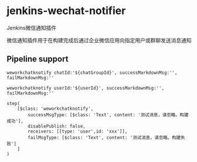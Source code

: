 # jenkins-wechat-notifier
Jenkins微信通知插件

微信通知插件用于在构建完成后通过企业微信应用向指定用户或群聊发送消息通知


## Pipeline support

    weworkchatknotify chatId:'${chatGroupId}', successMarkdownMsg:'', failMarkdownMsg:''
    
    weworkchatknotify userId:'${userId}', successMarkdownMsg:'', failMarkdownMsg:''
    
    step(
        [$class: 'weworkchatknotify',
            successMsgType: [$class: 'Text', content: '测试消息，请忽略。构建成功'],
            disablePublish: false,
            receivers: [[type: 'user',id: 'xxx']],
            failMsgType: [$class: 'Text', content: '测试消息，请忽略。构建失败']
        ]
    )
